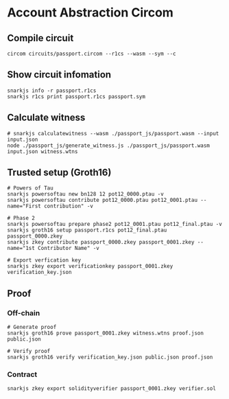 Account Abstraction Circom
==========================

## Compile circuit

```
circom circuits/passport.circom --r1cs --wasm --sym --c
```

## Show circuit infomation

```
snarkjs info -r passport.r1cs
snarkjs r1cs print passport.r1cs passport.sym
```

## Calculate witness

```
# snarkjs calculatewitness --wasm ./passport_js/passport.wasm --input input.json
node ./passport_js/generate_witness.js ./passport_js/passport.wasm input.json witness.wtns
```

## Trusted setup (Groth16)

```
# Powers of Tau
snarkjs powersoftau new bn128 12 pot12_0000.ptau -v
snarkjs powersoftau contribute pot12_0000.ptau pot12_0001.ptau --name="First contribution" -v

# Phase 2
snarkjs powersoftau prepare phase2 pot12_0001.ptau pot12_final.ptau -v
snarkjs groth16 setup passport.r1cs pot12_final.ptau passport_0000.zkey
snarkjs zkey contribute passport_0000.zkey passport_0001.zkey --name="1st Contributor Name" -v

# Export verfication key
snarkjs zkey export verificationkey passport_0001.zkey verification_key.json
```

## Proof

### Off-chain

```
# Generate proof
snarkjs groth16 prove passport_0001.zkey witness.wtns proof.json public.json

# Verify proof
snarkjs groth16 verify verification_key.json public.json proof.json
```

### Contract

```
snarkjs zkey export solidityverifier passport_0001.zkey verifier.sol
```
